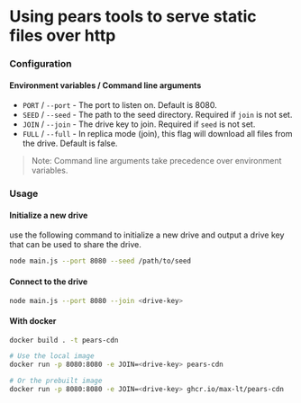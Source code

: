 # Using pears tools to serve static files over http

### Configuration

#### Environment variables / Command line arguments

- `PORT` / `--port` - The port to listen on. Default is 8080.
- `SEED` / `--seed` - The path to the seed directory. Required if `join` is not set.
- `JOIN` / `--join` - The drive key to join. Required if `seed` is not set.
- `FULL` / `--full` - In replica mode (join), this flag will download all files from the drive. Default is false.

> Note: Command line arguments take precedence over environment variables.

### Usage

#### Initialize a new drive

use the following command to initialize a new drive and output a drive key that can be used to share the drive.
```bash
node main.js --port 8080 --seed /path/to/seed
```

#### Connect to the drive

```bash
node main.js --port 8080 --join <drive-key>
```

#### With docker

```bash
docker build . -t pears-cdn
```

```bash
# Use the local image
docker run -p 8080:8080 -e JOIN=<drive-key> pears-cdn

# Or the prebuilt image
docker run -p 8080:8080 -e JOIN=<drive-key> ghcr.io/max-lt/pears-cdn 
```
